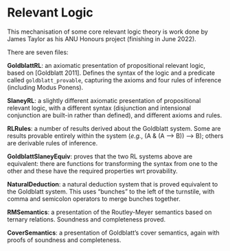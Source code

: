 # Relevant Logic

This mechanisation of some core relevant logic theory is work done by James Taylor as his ANU Honours project (finishing in June 2022).

There are seven files:

**GoldblattRL**: an axiomatic presentation of propositional relevant logic, based on [Goldblatt 2011]. Defines the syntax of the logic and a predicate called `goldblatt_provable`, capturing the axioms and four rules of inference (including Modus Ponens).

**SlaneyRL**: a slightly different axiomatic presentation of propositional relevant logic, with a different syntax (disjunction and intensional conjunction are built-in rather than defined), and different axioms and rules.

**RLRules**: a number of results derived about the Goldblatt system. Some are results provable entirely within the system (*e.g.*, (A & (A --> B)) --> B); others are derivable rules of inference.

**GoldblattSlaneyEquiv**: proves that the two RL systems above are equivalent: there are functions for transforming the syntax from one to the other and these have the required properties wrt provability.

**NaturalDeduction**: a natural deduction system that is proved equivalent to the Goldblatt system. This uses “bunches” to the left of the turnstile, with comma and semicolon operators to merge bunches together.

**RMSemantics**: a presentation of the Routley-Meyer semantics based on ternary relations. Soundness and completeness proved.

**CoverSemantics**: a presentation of Goldblatt’s cover semantics, again with proofs of soundness and completeness.
